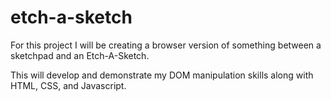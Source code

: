 # etch-a-sketch
For this project I will be creating a browser version of something between a sketchpad and an Etch-A-Sketch.

This will develop and demonstrate my DOM manipulation skills along with HTML, CSS, and Javascript.